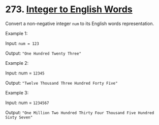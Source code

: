 # 273. [Integer to English Words](https://leetcode.com/problems/integer-to-english-words/description/?envType=daily-question&envId=2024-08-07)

Convert a non-negative integer `num` to its English words representation.

 

Example 1:

Input: `num = 123`

Output: `"One Hundred Twenty Three"`

Example 2:

Input: num = `12345`

Output: `"Twelve Thousand Three Hundred Forty Five"`

Example 3:

Input: num = `1234567`

Output: `"One Million Two Hundred Thirty Four Thousand Five Hundred Sixty Seven"`
 

